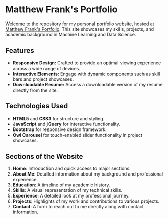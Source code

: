 # Matthew Frank's Portfolio

Welcome to the repository for my personal portfolio website, hosted at [Matthew Frank's Portfolio](https://maafrank.github.io/). This site showcases my skills, projects, and academic background in Machine Learning and Data Science. 

## Features

- **Responsive Design:** Crafted to provide an optimal viewing experience across a wide range of devices.
- **Interactive Elements:** Engage with dynamic components such as skill bars and project showcases.
- **Downloadable Resume:** Access a downloadable version of my resume directly from the site.

## Technologies Used

- **HTML5** and **CSS3** for structure and styling.
- **JavaScript** and **jQuery** for interactive functionality.
- **Bootstrap** for responsive design framework.
- **Owl Carousel** for touch-enabled slider functionality in project showcases.

## Sections of the Website

1. **Home**: Introduction and quick access to major sections.
2. **About Me**: Detailed information about my background and professional experience.
3. **Education**: A timeline of my academic history.
4. **Skills**: A visual representation of my technical skills.
5. **Experience**: A detailed look at my professional journey.
6. **Projects**: Highlights of my work and contributions to various projects.
7. **Contact**: A form to reach out to me directly along with contact information.
